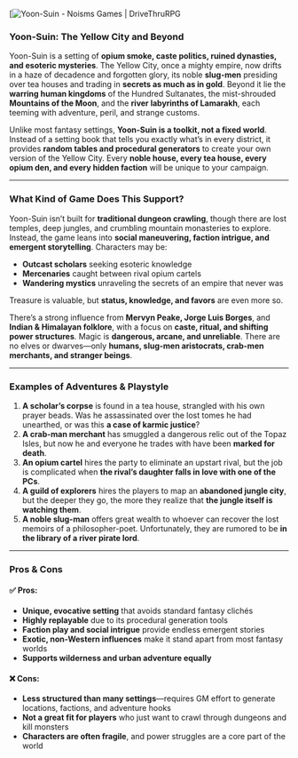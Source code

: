 [![Yoon-Suin - Noisms Games | DriveThruRPG](https://d1vzi28wh99zvq.cloudfront.net/images/7792/144820.png)
### Yoon-Suin: The Yellow City and Beyond

Yoon-Suin is a setting of **opium smoke, caste politics, ruined dynasties, and esoteric mysteries**. The Yellow City, once a mighty empire, now drifts in a haze of decadence and forgotten glory, its noble **slug-men** presiding over tea houses and trading in **secrets as much as in gold**. Beyond it lie the **warring human kingdoms** of the Hundred Sultanates, the mist-shrouded **Mountains of the Moon**, and the **river labyrinths of Lamarakh**, each teeming with adventure, peril, and strange customs.

Unlike most fantasy settings, **Yoon-Suin is a toolkit, not a fixed world**. Instead of a setting book that tells you exactly what’s in every district, it provides **random tables and procedural generators** to create your own version of the Yellow City. Every **noble house, every tea house, every opium den, and every hidden faction** will be unique to your campaign.

---

### What Kind of Game Does This Support?

Yoon-Suin isn’t built for **traditional dungeon crawling**, though there are lost temples, deep jungles, and crumbling mountain monasteries to explore. Instead, the game leans into **social maneuvering, faction intrigue, and emergent storytelling**. Characters may be:
- **Outcast scholars** seeking esoteric knowledge  
- **Mercenaries** caught between rival opium cartels  
- **Wandering mystics** unraveling the secrets of an empire that never was  

Treasure is valuable, but **status, knowledge, and favors** are even more so.

There’s a strong influence from **Mervyn Peake, Jorge Luis Borges**, and **Indian & Himalayan folklore**, with a focus on **caste, ritual, and shifting power structures**. Magic is **dangerous, arcane, and unreliable**. There are no elves or dwarves—only **humans, slug-men aristocrats, crab-men merchants, and stranger beings**.

---

### Examples of Adventures & Playstyle

1. **A scholar’s corpse** is found in a tea house, strangled with his own prayer beads. Was he assassinated over the lost tomes he had unearthed, or was this **a case of karmic justice**?  
2. **A crab-man merchant** has smuggled a dangerous relic out of the Topaz Isles, but now he and everyone he trades with have been **marked for death**.  
3. **An opium cartel** hires the party to eliminate an upstart rival, but the job is complicated when **the rival’s daughter falls in love with one of the PCs**.  
4. **A guild of explorers** hires the players to map an **abandoned jungle city**, but the deeper they go, the more they realize that **the jungle itself is watching them**.  
5. **A noble slug-man** offers great wealth to whoever can recover the lost memoirs of a philosopher-poet. Unfortunately, they are rumored to be **in the library of a river pirate lord**.  

---

### Pros & Cons

#### ✅ Pros:
- **Unique, evocative setting** that avoids standard fantasy clichés  
- **Highly replayable** due to its procedural generation tools  
- **Faction play and social intrigue** provide endless emergent stories  
- **Exotic, non-Western influences** make it stand apart from most fantasy worlds  
- **Supports wilderness and urban adventure equally**  

#### ❌ Cons:
- **Less structured than many settings**—requires GM effort to generate locations, factions, and adventure hooks  
- **Not a great fit for players** who just want to crawl through dungeons and kill monsters  
- **Characters are often fragile**, and power struggles are a core part of the world  
